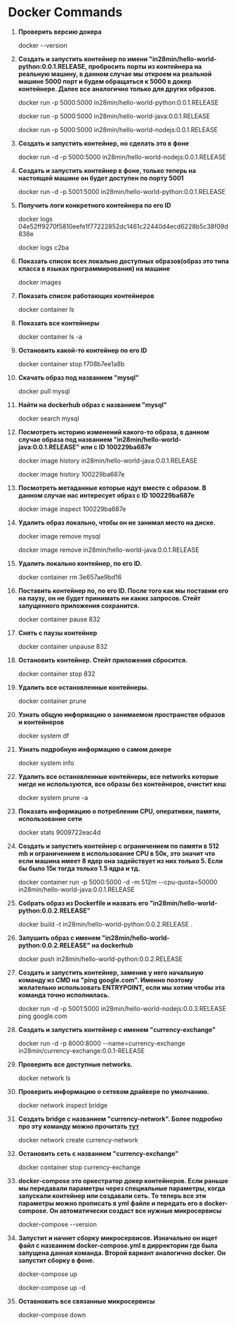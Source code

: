 # Docker Commands

1. **Проверить версию докера**

   docker --version

2. **Создать и запустить контейнер по имени "in28min/hello-world-python:0.0.1.RELEASE, пробросить порты из контейнера на реальную машину, в данном случае мы откроем на реальной машине 5000 порт и будем обращаться к 5000 в докер контейнере. Далее все аналогично только для других образов.**

   docker run -p 5000:5000 in28min/hello-world-python:0.0.1.RELEASE

   docker run -p 5000:5000 in28min/hello-world-java:0.0.1.RELEASE

   docker run -p 5000:5000 in28min/hello-world-nodejs:0.0.1.RELEASE

3. **Создать и запустить контейнер, но сделать это в фоне**

   docker run -d -p 5000:5000 in28min/hello-world-nodejs:0.0.1.RELEASE

4. **Создать и запустить контейнер в фоне, только теперь на настоящей машине он будет доступен по порту 5001**

   docker run -d -p 5001:5000 in28min/hello-world-python:0.0.1.RELEASE

5. **Получить логи конкретного контейнера по его ID**

   docker logs 04e52ff9270f5810eefe1f77222852dc1461c22440d4ecd6228b5c38f09d838e

   docker logs c2ba

6. **Показать список всех локально доступных образов(образ это типа класса в языках программирования) на машине**

   docker images

7. **Показать список работающих контейнеров**

   docker container ls

8. **Показать все контейнеры**

   docker container ls -a

9. **Остановить какой-то контейнер по его ID**

   docker container stop f708b7ee1a8b

10. **Скачать образ под названием "mysql"**

    docker pull mysql

11. **Найти на dockerhub образ с названием "mysql"**

    docker search mysql

12. **Посмотреть историю изменений какого-то образа, в данном случае образа под названием "in28min/hello-world-java:0.0.1.RELEASE" или с ID 100229ba687e**

    docker image history in28min/hello-world-java:0.0.1.RELEASE

    docker image history 100229ba687e

13. **Посмотреть метаданные которые идут вместе с образом. В данном случае нас интересует образ с ID 100229ba687e**

    docker image inspect 100229ba687e

14. **Удалить образ локально, чтобы он не занимал место на диске.**

    docker image remove mysql

    docker image remove in28min/hello-world-java:0.0.1.RELEASE

15. **Удалить локально контейнер, по его ID.**

    docker container rm 3e657ae9bd16

16. **Поставить контейнер по, по его ID. После того как мы поставим его на паузу, он не будет принимать ни каких запросов. Стейт запущенного приложения сохранится.**

    docker container pause 832

17. **Снять с паузы контейнер**

    docker container unpause 832

18. **Остановить контейнер. Стейт приложения сбросится.**

    docker container stop 832

19. **Удалить все остановленные контейнеры.**

    docker container prune

20. **Узнать общую информацию о занимаемом пространстве образов и контейнеров**

    docker system df

21. **Узнать подробную информацию о самом докере**

    docker system info

22. **Удалить все остановленные контейнеры, все networks которые нигде не используются, все образы без контейнеров, очистит кеш**

    docker system prune -a

23. **Показать информацию о потреблении CPU, оперативки, памяти, использование сети**

    docker stats 9009722eac4d

24. **Создать и запустить контейнер с ограничением по памяти в 512 mb и ограничением в использование CPU в 50к, это значит что если машина имеет 8 ядер она задействует из них только 5. Если бы было 15к тогда только 1.5 ядра и тд.**

    docker container run -p 5000:5000 -d -m 512m --cpu-quota=50000 in28min/hello-world-java:0.0.1.RELEASE

25. **Собрать образ из Dockerfile и назвать его "in28min/hello-world-python:0.0.2.RELEASE"**

    docker build -t in28min/hello-world-python:0.0.2.RELEASE .

26. **Запушить образ с именем "in28min/hello-world-python:0.0.2.RELEASE" на dockerhub**

    docker push in28min/hello-world-python:0.0.2.RELEASE

27. **Создать и запустить контейнер, заменив у него начальную команду из CMD на "ping google.com". Именно поэтому желательно использовать ENTRYPOINT, если мы хотим чтобы эта команда точно исполнилась.**

    docker run -d -p 5001:5000 in28min/hello-world-nodejs:0.0.3.RELEASE ping google.com

28. **Создать и запустить контейнер с именем "currency-exchange"**

    docker run -d -p 8000:8000 --name=currency-exchange in28min/currency-exchange:0.0.1-RELEASE

29. **Проверить все доступные networks.**

    docker network ls

30. **Проверить информацию о сетевом драйвере по умолчанию.**

    docker network inspect bridge

31. **Создать bridge с названием "currency-network". Более подробно про эту команду можно прочитать [тут](https://docs.docker.com/engine/reference/commandline/network_create/)**

    docker network create currency-network

32. **Остановить сеть с названием "currency-exchange"**

    docker container stop currency-exchange

33. **docker-compose это оркестратор докер контейнеров. Если раньше мы передавали параметры через специальные параметры, когда запускали контейнер или создавали сеть. То теперь все эти параметры можно прописать в yml файле и передать его в docker-compose. Он автоматически создаст все нужные микросервисы**

    docker-compose --version

34. **Запустит и начнет сборку микросервисов. Изначально он ищет файл с названием docker-compose.yml в дирректории где была запущена данная команда. Второй вариант аналогично docker. Он запустит сборку в фоне.**

    docker-compose up

    docker-compose up -d

35. **Оставновить все связанные микросервисы**

    docker-compose down
